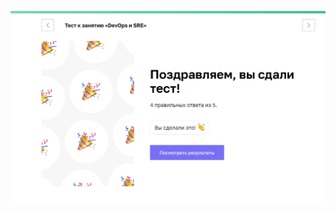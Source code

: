 ![Test](https://github.com/northsilver/devOPS_tutorial/blob/masters/PICtures/Screenshot%20from%202023-06-04%2013-50-20.png)
